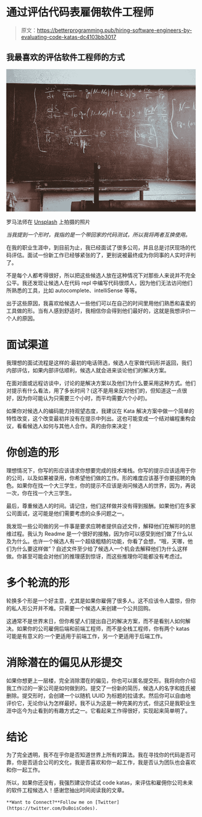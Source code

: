 # 通过评估代码表雇佣软件工程师

> 原文：<https://betterprogramming.pub/hiring-software-engineers-by-evaluating-code-katas-dc4103bb3017>

## 我最喜欢的评估软件工程师的方式

![](img/22db425f61db81bf1be92cd2293c7c62.png)

罗马法师在 [Unsplash](https://unsplash.com/photos/5mZ_M06Fc9g) 上拍摄的照片

*当我提到一个形时，我指的是一个带回家的代码测试，所以我将两者互换使用。*

在我的职业生涯中，到目前为止，我已经面试了很多公司，并且总是讨厌现场的代码评估。面试一份新工作已经够紧张的了，更别说被最终成为你同事的人实时评判了。

不是每个人都考得很好，所以把这些候选人放在这种情况下对那些人来说并不完全公平。我还发现让候选人在代码 repl 中编写代码很烦人，因为他们无法访问他们所熟悉的工具，比如 autocomplete、intelliSense 等等。

出于这些原因，我喜欢给候选人一些他们可以在自己的时间里用他们熟悉和喜爱的工具做的形。当有人感到舒适时，我相信你会得到他们最好的，这就是我想评价一个人的原因。

# 面试渠道

我理想的面试流程是这样的:最初的电话筛选，候选人在家做代码形并返回，我们内部评估，如果内部评估顺利，候选人就会进来谈论他们的解决方案。

在面对面或远程访谈中，讨论的是解决方案以及他们为什么要采用这种方式。他们对提示有什么看法，用了多长时间？(这不是用来反对他们的，但知道这一点很好，因为你可能认为只需要三个小时，而平均需要六个小时)。

如果你对候选人的编码能力持观望态度，我建议在 Kata 解决方案中做一个简单的特性改变，这个改变最初并没有在提示中列出。这也可能变成一个结对编程重构会议，看看候选人如何与其他人合作。真的由你来决定！

# 你创造的形

理想情况下，你写的形应该请求你想要完成的技术堆栈。你写的提示应该适用于你的公司，以及如果被录用，你希望他们做的工作。形的难度应该基于你要招聘的角色。如果你在找一个大三学生，你的提示不应该是询问候选人的世界，因为，再说一次，你在找一个大三学生。

最后，尊重候选人的时间。请记住，他们这样做并没有得到报酬。如果他们在多家公司面试，这可能是他们需要考虑的众多问题之一。

我发现一些公司做的另一件事是要求应聘者提供自述文件，解释他们在解形时的思维过程。我认为 Readme 是一个很好的接触，因为你可以感受到他们做了什么以及为什么。也许一个候选人有一个超级粗糙的功能，你看了会想，“哦，天哪，他们为什么要这样做”？自述文件至少给了候选人一个机会去解释他们为什么这样做。你甚至可能会对他们的推理感到惊讶，而这些推理你可能都没有考虑过。

# 多个轮流的形

轮换多个形是一个好主意，尤其是如果你雇佣了很多人。这不应该令人震惊，但你的私人形公开并不难。只需要一个候选人来创建一个公共回购。

这通常不是世界末日，但你希望人们提出自己的解决方案，而不是看别人如何解决。如果你的公司雇佣后端和前端工程师，而不是全栈工程师，你有两个 katas 可能是有意义的:一个更适用于前端工作，另一个更适用于后端工作。

# 消除潜在的偏见从形提交

如果你想更上一层楼，完全消除潜在的偏见，你也可以匿名提交形。我将向你介绍我工作过的一家公司是如何做到的。提交了一份新的简历，候选人的名字和姓氏被删除。提交形时，会创建一个以随机 UUID 为标题的拉请求。然后你可以自由地评价它，无论你认为怎样最好。我不认为这是一种完美的方式，但这只是我职业生涯中迄今为止看到的有趣方式之一。它看起来工作得很好，实现起来简单明了。

# 结论

为了完全透明，我不在乎你是否知道世界上所有的算法。我在寻找你的代码是否可靠，你是否适合公司的文化，我是否喜欢和你一起工作，我是否认为团队也会喜欢和你一起工作。

所以，如果你还没有，我强烈建议你试试 code katas，来评估和雇佣你公司未来的软件工程候选人！感谢您抽出时间阅读我的文章。

```
**Want to Connect?**Follow me on [Twitter](https://twitter.com/DuBoisCodes).
```